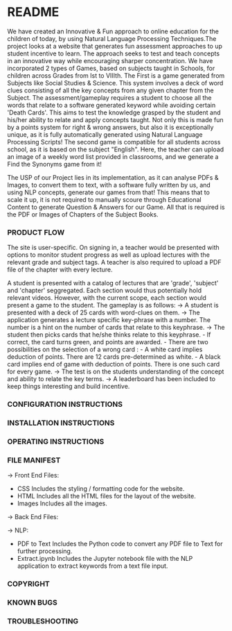 # README

We have created an Innovative & Fun approach to online education for the children of today, by using Natural Language Processing Techniques.The project looks at a website that generates fun assessment approaches to up student incentive to learn. The approach seeks to test and teach concepts in an innovative way while encouraging sharper concentration.
We have incorporated 2 types of Games, based on subjects taught in Schools, for children across Grades from Ist to VIIIth. The First is a game generated from Subjects like Social Studies & Science. This system involves a deck of word clues consisting of all the key concepts from any given chapter from the Subject. 
The assessment/gameplay requires a student to choose all the words that relate to a software generated keyword while avoiding certain 'Death Cards'. This aims to test the knowledge grasped by the student and his/her ability to relate and apply concepts taught.
Not only this is made fun by a points system for right & wrong answers, but also it is exceptionally unique, as it is fully automatically generated using Natural Language Processing Scripts!
The second game is compatible for all students across school, as it is based on the subject "English". Here, the teacher can upload an  image of a weekly word list provided in classrooms, and we generate a Find the Synonyms game from it!

The USP of our Project lies in its implementation, as it can analyse PDFs & Images, to convert them to text, with a software fully written by us, and using NLP concepts, generate our games from that!
This means that to scale it up, it is not required to manually scoure through Educational Content to generate Question & Answers for our Game. All that is required is the PDF or Images of Chapters of the Subject Books.
### PRODUCT FLOW
The site is user-specific. On signing in, a teacher would be presented with options to monitor student progress as well as upload lectures with the relevant grade and subject tags. A teacher is also required to upload a PDF file of the chapter with every lecture.

A student is presented with a catalog of lectures that are 'grade', 'subject' and 'chapter' seggregated. Each section would thus potentially hold relevant videos. However, with the current scope, each section would present a game to the student. The gameplay is as follows:
-> A student is presented with a deck of 25 cards with word-clues on them.
-> The application generates a lecture specific key-phrase with a number. The number is a hint on the number of cards that relate to this keyphrase.
-> The student then picks cards that he/she thinks relate to this keyphrase.
    - If correct, the card turns green, and points are awarded.
    - There are two possibilities on the selection of a wrong card :
    - A white card implies deduction of points. There are 12 cards pre-determined as white.
    - A black card implies end of game with deduction of points. There is one such card for every game.
-> The test is on the students understanding of the concept and ability to relate the key terms.
-> A leaderboard has been included to keep things interesting and build incentive.

### CONFIGURATION INSTRUCTIONS

### INSTALLATION INSTRUCTIONS

### OPERATING INSTRUCTIONS


### FILE MANIFEST

-> Front End Files:
   - CSS
      Includes the styling / formatting code for the website.
   - HTML
      Includes all the HTML files for the layout of the website.
   - Images
      Includes all the images.
      
-> Back End Files:

-> NLP:
   - PDF to Text
      Includes the Python code to convert any PDF file to Text for further processing.
   - Extract.ipynb
      Includes the Jupyter notebook file with the NLP application to extract keywords from a text file input.


### COPYRIGHT

### KNOWN BUGS

### TROUBLESHOOTING

